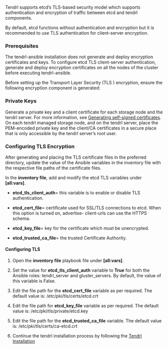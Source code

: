 Tendrl supports etcd’s TLS-based security model which supports authentication and encryption of traffic between etcd and tendrl components.

By default, etcd functions without authentication and encryption but it is recommended to use TLS authentication for client-server encryption.

### Prerequisites
The tendrl-ansible installation does not generate and deploy encryption certificates and keys. To configure etcd TLS client-server authentication, generate and deploy encryption certificates on all the nodes of the cluster before executing tendrl-ansible.

Before setting up the Transport Layer Security (TLS ) encryption, ensure the following encryption component is generated:

### Private Keys
Generate a private key and a client certificate for each storage node and the tendrl server. For more information, see [Generating self-signed certificates](https://coreos.com/os/docs/latest/generate-self-signed-certificates.html). On each tendrl managed storage node, and on the tendrl server, place the PEM-encoded private key and the client/CA certificates in a secure place that is only accessible by the tendrl server’s root user.

### Configuring TLS Encryption
After generating and placing the TLS certificate files in the preferred directory, update the value of the Ansible variables in the inventory file with the respective file paths of the certificate files.

In the **inventory file**, add and modify the etcd TLS variables under **[all:vars]**.

* **etcd_tls_client_auth**= this variable is to enable or disable TLS authentication.

* **etcd_cert_file**= certificate used for SSL/TLS connections to etcd. When this option is turned on, advertise-
client-urls can use the HTTPS schema.

* **etcd_key_file**= key for the certificate which must be unencrypted.

* **etcd_trusted_ca_file**= the trusted Certificate Authority.

#### Configuring TLS
1. Open the **inventory file** playbook file under **[all:vars]**.

2. Set the value for **etcd_tls_client_auth** variable to **True** for both the Ansible roles: 
   tendrl_server and gluster_servers. By default, the value of this variable is False.

3. Edit the file path for the **etcd_cert_file** variable as per required. The default value is: 
   /etc/pki/tls/certs/etcd.crt

4. Edit the file path for **etcd_key_file** variable as per required. The default value is: 
   /etc/pki/tls/private/etcd.key

5. Edit the file path for the **etcd_trusted_ca_file** variable. The default value is: 
   /etc/pki/tls/certs/ca-etcd.crt

6. Continue the tendrl installation process by following the [Tendrl Installation](https://github.com/Tendrl/tendrl-ansible)
